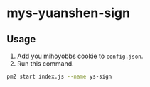# mys-yuanshen-sign

## Usage

1. Add you mihoyobbs cookie to `config.json`.
2. Run this command.

```bash
pm2 start index.js --name ys-sign
```
